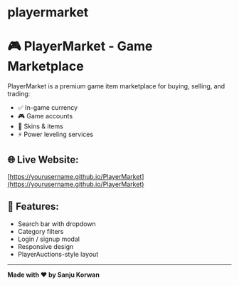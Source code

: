 # playermarket
# 🎮 PlayerMarket - Game Marketplace

PlayerMarket is a premium game item marketplace for buying, selling, and trading:
- ✅ In-game currency
- 🎮 Game accounts
- 🎯 Skins & items
- ⚡ Power leveling services

## 🌐 Live Website:
[https://yourusername.github.io/PlayerMarket](https://yourusername.github.io/PlayerMarket)

## 🚀 Features:
- Search bar with dropdown
- Category filters
- Login / signup modal
- Responsive design
- PlayerAuctions-style layout

---
**Made with ❤️ by Sanju Korwan**
